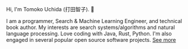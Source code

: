 Hi, I'm Tomoko Uchida (打田智子). 🐾

I am a programmer, Search & Machine Learning Engineer, and technical book author. My interests are search systems/algorithms and natural language processing. Love coding with Java, Rust, Python. I'm also engaged in several popular open source software projects. [See more](./profile.md)
